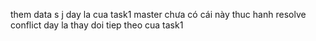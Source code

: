 them data
s
j
day la cua task1 
master chưa có cái này 
thuc hanh resolve conflict 
day la thay doi tiep theo cua task1